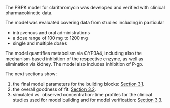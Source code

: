The PBPK model for clarithromycin was developed and verified with clinical pharmacokinetic data. 

The model was evaluated covering data from studies including in particular

* intravenous and oral administrations
* a dose range of 100 mg to 1200 mg
* single and multiple doses

The model quantifies metabolism via CYP3A4, including also the mechanism-based inhibition of the respective enzyme, as well as elimination via kidney. The model also includes inhibition of P-gp.

The next sections show:

1. the final model parameters for the building blocks: [Section 3.1](#31-Final-Input-Parameters).
2. the overall goodness of fit: [Section 3.2](#32-Diagnostics-Plots).
3. simulated vs. observed concentration-time profiles for the clinical studies used for model building and for model verification: [Section 3.3](#33-Concentration-Time-Profiles).

